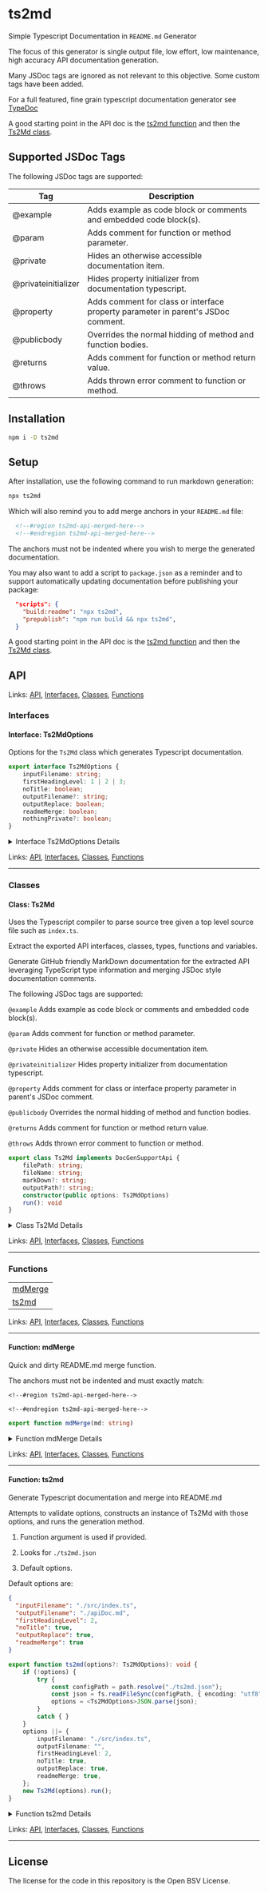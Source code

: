 # ts2md

Simple Typescript Documentation in `README.md` Generator

The focus of this generator is single output file, low effort, low maintenance, high accuracy API documentation generation.

Many JSDoc tags are ignored as not relevant to this objective. Some custom tags have been added.

For a full featured, fine grain typescript documentation generator see [TypeDoc](https://typedoc.org/)

A good starting point in the API doc is the [ts2md function](#function-ts2md) and then the [Ts2Md class](#class-ts2md).

## Supported JSDoc Tags

The following JSDoc tags are supported:

| Tag | Description |
|---|---|
| @example | Adds example as code block or comments and embedded code block(s). |
| @param | Adds comment for function or method parameter. |
| @private | Hides an otherwise accessible documentation item. |
| @privateinitializer | Hides property initializer from documentation typescript. |
| @property | Adds comment for class or interface property parameter in parent's JSDoc comment. |
| @publicbody | Overrides the normal hidding of method and function bodies. |
| @returns | Adds comment for function or method return value. |
| @throws | Adds thrown error comment to function or method. |

## Installation

```bash
npm i -D ts2md
```

## Setup

After installation, use the following command to run markdown generation:

```bash
npx ts2md
```

Which will also remind you to add merge anchors in your `README.md` file:

```md
  <!--#region ts2md-api-merged-here-->
  <!--#endregion ts2md-api-merged-here-->
```

The anchors must not be indented where you wish to merge the generated documentation.

You may also want to add a script to `package.json` as a reminder and to support
automatically updating documentation before publishing your package:

```json
  "scripts": {
    "build:readme": "npx ts2md",
    "prepublish": "npm run build && npx ts2md",
  }
```

A good starting point in the API doc is the [ts2md function](#function-ts2md) and then the [Ts2Md class](#class-ts2md).

## API

<!--#region ts2md-api-merged-here-->
Links: [API](#api), [Interfaces](#interfaces), [Classes](#classes), [Functions](#functions)

### Interfaces

#### Interface: Ts2MdOptions

Options for the `Ts2Md` class which generates Typescript documentation.

```ts
export interface Ts2MdOptions {
    inputFilename: string;
    firstHeadingLevel: 1 | 2 | 3;
    noTitle: boolean;
    outputFilename?: string;
    outputReplace: boolean;
    readmeMerge: boolean;
    nothingPrivate?: boolean;
}
```

<details>

<summary>Interface Ts2MdOptions Details</summary>

##### Property firstHeadingLevel

The heading level for the first generated heading.

```ts
firstHeadingLevel: 1 | 2 | 3
```

##### Property inputFilename

Primary typescript source file, default is `./src/index.ts`

```ts
inputFilename: string
```

##### Property noTitle

Set to true if generated markdown will be merged into
a file that already includes a containing header.

```ts
noTitle: boolean
```

##### Property nothingPrivate

If true, overrides private typescript keywords and jsdoc tags.

CAUTION: This setting is inappropriate for published documentation ;-)

```ts
nothingPrivate?: boolean
```

##### Property outputFilename

If valid, a copy of the generated markdown documentation will be
saved to this file.

```ts
outputFilename?: string
```

##### Property outputReplace

Set to true to attempt to delete an existing output file before
writing new output.

```ts
outputReplace: boolean
```

##### Property readmeMerge

Set to true if the generated output should be merged into README.md

Currently README.md must exist at `./README.md`

and must contain the following merge start and merge end anchors:

   `<!--#region ts2md-api-merged-here-->`

   `<!--#endregion ts2md-api-merged-here-->`
   
The anchors must not be indented.

```ts
readmeMerge: boolean
```

</details>

Links: [API](#api), [Interfaces](#interfaces), [Classes](#classes), [Functions](#functions)

---
### Classes

#### Class: Ts2Md

Uses the Typescript compiler to parse source tree given a top level source file such as `index.ts`.

Extract the exported API interfaces, classes, types, functions and variables.

Generate GitHub friendly MarkDown documentation for the extracted API leveraging TypeScript type information
and merging JSDoc style documentation comments.

The following JSDoc tags are supported:

   `@example` Adds example as code block or comments and embedded code block(s).

   `@param` Adds comment for function or method parameter.

   `@private` Hides an otherwise accessible documentation item.

   `@privateinitializer` Hides property initializer from documentation typescript.

   `@property` Adds comment for class or interface property parameter in parent's JSDoc comment.

   `@publicbody` Overrides the normal hidding of method and function bodies.

   `@returns` Adds comment for function or method return value.

   `@throws` Adds thrown error comment to function or method.

```ts
export class Ts2Md implements DocGenSupportApi {
    filePath: string;
    fileName: string;
    markDown?: string;
    outputPath?: string;
    constructor(public options: Ts2MdOptions) 
    run(): void 
}
```

<details>

<summary>Class Ts2Md Details</summary>

##### Constructor

Construct a new instance configured for `run` method to be called next.

```ts
constructor(public options: Ts2MdOptions) 
```

Argument Details

+ **options**
  + Must be provided. inputFilename defaults to `./src/index.ts`

##### Property fileName

The top level input Typescript file's filename without path

```ts
fileName: string
```

##### Property filePath

The top level input Typescript file's filename with full path.

```ts
filePath: string
```

##### Property markDown

The generated documentation as markdown string

```ts
markDown?: string
```

##### Property outputPath

The file path to which `markDown` was written.

```ts
outputPath?: string
```

##### Method run

Generates the documentation markdown and write's it to output file
and/or merges it to README.md

```ts
run(): void 
```

</details>

Links: [API](#api), [Interfaces](#interfaces), [Classes](#classes), [Functions](#functions)

---
### Functions

| |
| --- |
| [mdMerge](#function-mdmerge) |
| [ts2md](#function-ts2md) |

Links: [API](#api), [Interfaces](#interfaces), [Classes](#classes), [Functions](#functions)

---

#### Function: mdMerge

Quick and dirty README.md merge function.

The anchors must not be indented and must exactly match:

   `<!--#region ts2md-api-merged-here-->`

   `<!--#endregion ts2md-api-merged-here-->`

```ts
export function mdMerge(md: string) 
```

<details>

<summary>Function mdMerge Details</summary>

Argument Details

+ **md**
  + The markdown to insert between the start and end anchors.

</details>

Links: [API](#api), [Interfaces](#interfaces), [Classes](#classes), [Functions](#functions)

---
#### Function: ts2md

Generate Typescript documentation and merge into README.md

Attempts to validate options, constructs an instance of Ts2Md with those options, and runs the generation method.

1. Function argument is used if provided.

2. Looks for `./ts2md.json`

3. Default options.

Default options are:

```json
{
  "inputFilename": "./src/index.ts",
  "outputFilename": "./apiDoc.md",
  "firstHeadingLevel": 2,
  "noTitle": true,
  "outputReplace": true,
  "readmeMerge": true
}
```

```ts
export function ts2md(options?: Ts2MdOptions): void {
    if (!options) {
        try {
            const configPath = path.resolve("./ts2md.json");
            const json = fs.readFileSync(configPath, { encoding: "utf8" });
            options = <Ts2MdOptions>JSON.parse(json);
        }
        catch { }
    }
    options ||= {
        inputFilename: "./src/index.ts",
        outputFilename: "",
        firstHeadingLevel: 2,
        noTitle: true,
        outputReplace: true,
        readmeMerge: true,
    };
    new Ts2Md(options).run();
}
```

<details>

<summary>Function ts2md Details</summary>

Argument Details

+ **options**
  + Optional options to control markdown generation.

</details>

Links: [API](#api), [Interfaces](#interfaces), [Classes](#classes), [Functions](#functions)

---

<!--#endregion ts2md-api-merged-here-->

## License

The license for the code in this repository is the Open BSV License.
